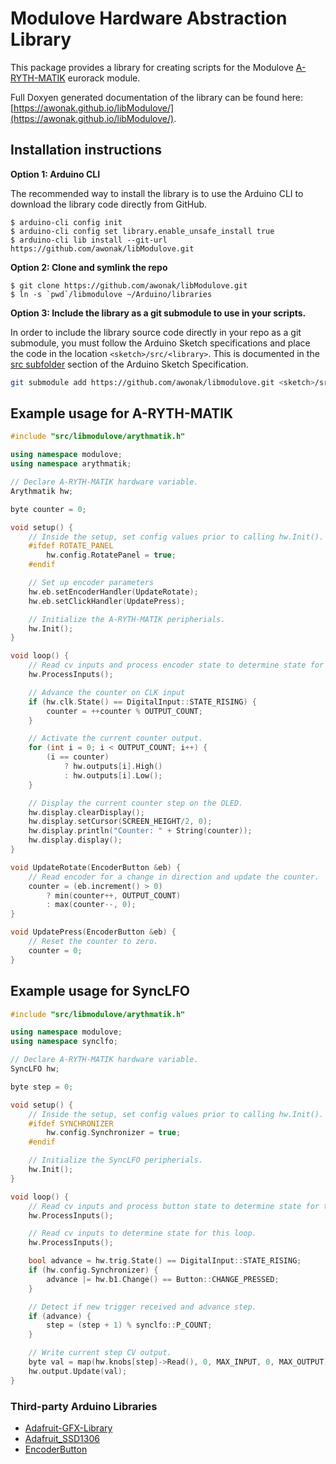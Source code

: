 # Modulove Hardware Abstraction Library

This package provides a library for creating scripts for the Modulove [A-RYTH-MATIK](https://modulove.io/arythmatik/) eurorack module.

Full Doxyen generated documentation of the library can be found here: [https://awonak.github.io/libModulove/](https://awonak.github.io/libModulove/).

## Installation instructions

**Option 1: Arduino CLI**

The recommended way to install the library is to use the Arduino CLI to download the library code directly from GitHub.

```
$ arduino-cli config init
$ arduino-cli config set library.enable_unsafe_install true
$ arduino-cli lib install --git-url https://github.com/awonak/libModulove.git 
```

**Option 2: Clone and symlink the repo**
```
$ git clone https://github.com/awonak/libModulove.git
$ ln -s `pwd`/libmodulove ~/Arduino/libraries  
```

**Option 3: Include the library as a git submodule to use in your scripts.**

In order to include the library source code directly in your repo as a git
submodule, you must follow the Arduino Sketch specifications and place the
code in the location `<sketch>/src/<library>`. This is documented in the
[src subfolder](https://arduino.github.io/arduino-cli/0.34/sketch-specification/#src-subfolder)
section of the Arduino Sketch Specification.

```bash
git submodule add https://github.com/awonak/libmodulove.git <sketch>/src/libmodulove
```

## Example usage for A-RYTH-MATIK

```cpp
#include "src/libmodulove/arythmatik.h"

using namespace modulove;
using namespace arythmatik;

// Declare A-RYTH-MATIK hardware variable.
Arythmatik hw;

byte counter = 0;

void setup() {
    // Inside the setup, set config values prior to calling hw.Init().
    #ifdef ROTATE_PANEL
        hw.config.RotatePanel = true;
    #endif

    // Set up encoder parameters
    hw.eb.setEncoderHandler(UpdateRotate);
    hw.eb.setClickHandler(UpdatePress);

    // Initialize the A-RYTH-MATIK peripherials.
    hw.Init();
}

void loop() {
    // Read cv inputs and process encoder state to determine state for this loop.
    hw.ProcessInputs();

    // Advance the counter on CLK input
    if (hw.clk.State() == DigitalInput::STATE_RISING) {
        counter = ++counter % OUTPUT_COUNT;
    }

    // Activate the current counter output.
    for (int i = 0; i < OUTPUT_COUNT; i++) {
        (i == counter)
            ? hw.outputs[i].High()
            : hw.outputs[i].Low();
    }

    // Display the current counter step on the OLED.
    hw.display.clearDisplay();
    hw.display.setCursor(SCREEN_HEIGHT/2, 0);
    hw.display.println("Counter: " + String(counter));
    hw.display.display();
}

void UpdateRotate(EncoderButton &eb) {
    // Read encoder for a change in direction and update the counter.
    counter = (eb.increment() > 0) 
        ? min(counter++, OUTPUT_COUNT)
        : max(counter--, 0);
}

void UpdatePress(EncoderButton &eb) {
    // Reset the counter to zero.
    counter = 0;
}
```

## Example usage for SyncLFO

```cpp
#include "src/libmodulove/arythmatik.h"

using namespace modulove;
using namespace synclfo;

// Declare A-RYTH-MATIK hardware variable.
SyncLFO hw;

byte step = 0;

void setup() {
    // Inside the setup, set config values prior to calling hw.Init().
    #ifdef SYNCHRONIZER
        hw.config.Synchronizer = true;
    #endif

    // Initialize the SyncLFO peripherials.
    hw.Init();
}

void loop() {
    // Read cv inputs and process button state to determine state for this loop.
    hw.ProcessInputs();

    // Read cv inputs to determine state for this loop.
    hw.ProcessInputs();

    bool advance = hw.trig.State() == DigitalInput::STATE_RISING;
    if (hw.config.Synchronizer) {
        advance |= hw.b1.Change() == Button::CHANGE_PRESSED;
    }

    // Detect if new trigger received and advance step.
    if (advance) {
        step = (step + 1) % synclfo::P_COUNT;
    }

    // Write current step CV output.
    byte val = map(hw.knobs[step]->Read(), 0, MAX_INPUT, 0, MAX_OUTPUT);
    hw.output.Update(val);
}
```

### Third-party Arduino Libraries

* [Adafruit-GFX-Library](https://github.com/adafruit/Adafruit-GFX-Library)
* [Adafruit_SSD1306](https://github.com/adafruit/Adafruit_SSD1306)
* [EncoderButton](https://github.com/Stutchbury/EncoderButton)
